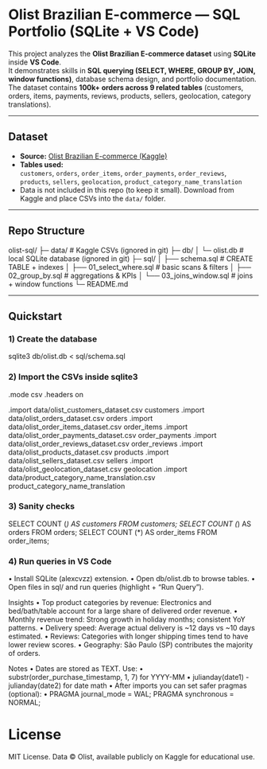 # Olist Brazilian E-commerce — SQL Portfolio (SQLite + VS Code)

This project analyzes the **Olist Brazilian E-commerce dataset** using **SQLite** inside **VS Code**.  
It demonstrates skills in **SQL querying (SELECT, WHERE, GROUP BY, JOIN, window functions)**, database schema design, and portfolio documentation.  
The dataset contains **100k+ orders across 9 related tables** (customers, orders, items, payments, reviews, products, sellers, geolocation, category translations).

---

## Dataset
- **Source:** [Olist Brazilian E-commerce (Kaggle)](https://www.kaggle.com/datasets/olistbr/brazilian-ecommerce)
- **Tables used:**  
  `customers`, `orders`, `order_items`, `order_payments`, `order_reviews`,  
  `products`, `sellers`, `geolocation`, `product_category_name_translation`
- Data is not included in this repo (to keep it small). Download from Kaggle and place CSVs into the `data/` folder.

---

## Repo Structure
olist-sql/
├─ data/                         # Kaggle CSVs (ignored in git)
├─ db/
│  └─ olist.db                   # local SQLite database (ignored in git)
├─ sql/
│  ├── schema.sql                # CREATE TABLE + indexes
│  ├── 01_select_where.sql       # basic scans & filters
│  ├── 02_group_by.sql           # aggregations & KPIs
│  └── 03_joins_window.sql       # joins + window functions
└─ README.md

---

## Quickstart

### 1) Create the database
sqlite3 db/olist.db < sql/schema.sql

### 2) Import the CSVs inside sqlite3
.mode csv
.headers on

.import data/olist_customers_dataset.csv customers
.import data/olist_orders_dataset.csv orders
.import data/olist_order_items_dataset.csv order_items
.import data/olist_order_payments_dataset.csv order_payments
.import data/olist_order_reviews_dataset.csv order_reviews
.import data/olist_products_dataset.csv products
.import data/olist_sellers_dataset.csv sellers
.import data/olist_geolocation_dataset.csv geolocation
.import data/product_category_name_translation.csv product_category_name_translation

### 3) Sanity checks
SELECT COUNT (*) AS customers FROM customers;
SELECT COUNT (*) AS orders FROM orders;
SELECT COUNT (*) AS order_items FROM order_items;

### 4) Run queries in VS Code
•	Install SQLite (alexcvzz) extension.
•	Open db/olist.db to browse tables.
•	Open files in sql/ and run queries (highlight + “Run Query”).

Insights
•	Top product categories by revenue: Electronics and bed/bath/table account for a large share of delivered order revenue.
•	Monthly revenue trend: Strong growth in holiday months; consistent YoY patterns.
•	Delivery speed: Average actual delivery is ~12 days vs ~10 days estimated.
•	Reviews: Categories with longer shipping times tend to have lower review scores.
•	Geography: São Paulo (SP) contributes the majority of orders.

Notes
•	Dates are stored as TEXT. Use:
	•	substr(order_purchase_timestamp, 1, 7) for YYYY-MM
	•	julianday(date1) - julianday(date2) for date math
•	After imports you can set safer pragmas (optional):
  • PRAGMA journal_mode = WAL;
    PRAGMA synchronous = NORMAL;

# License
MIT License. Data © Olist, available publicly on Kaggle for educational use.
